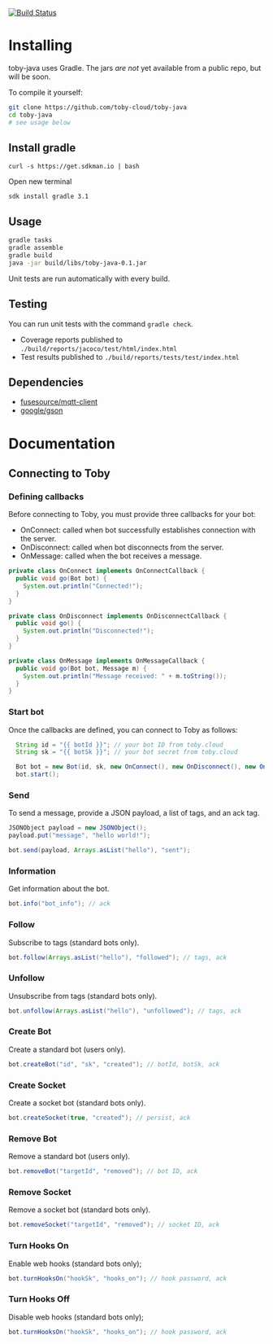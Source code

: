 [![Build Status](https://travis-ci.org/toby-cloud/toby-java.svg?branch=master)](https://travis-ci.org/toby-cloud/toby-java)

# Installing

toby-java uses Gradle. The jars *are not* yet available from a public repo, but will be soon.

To compile it yourself:

```bash
git clone https://github.com/toby-cloud/toby-java
cd toby-java
# see usage below
```

## Install gradle

`curl -s https://get.sdkman.io | bash`

Open new terminal

`sdk install gradle 3.1`


## Usage

```bash
gradle tasks
gradle assemble
gradle build
java -jar build/libs/toby-java-0.1.jar
```
Unit tests are run automatically with every build.

## Testing

You can run unit tests with the command `gradle check`.

- Coverage reports published to `./build/reports/jacoco/test/html/index.html`
- Test results published to `./build/reports/tests/test/index.html`


## Dependencies

- [fusesource/mqtt-client](https://github.com/fusesource/mqtt-client)
- [google/gson](https://github.com/google/gson)


# Documentation

## Connecting to Toby

### Defining callbacks

Before connecting to Toby, you must provide three callbacks for your bot:
- OnConnect: called when bot successfully establishes connection with the server.
- OnDisconnect: called when bot disconnects from the server.
- OnMessage: called when the bot receives a message.

```java
private class OnConnect implements OnConnectCallback {
  public void go(Bot bot) {
    System.out.println("Connected!");
  }
}

private class OnDisconnect implements OnDisconnectCallback {
  public void go() {
    System.out.println("Disconnected!");
  }
}

private class OnMessage implements OnMessageCallback {
  public void go(Bot bot, Message m) {
    System.out.println("Message received: " + m.toString());
  }
}
```

### Start bot

Once the callbacks are defined, you can connect to Toby as follows:

```java
  String id = "{{ botId }}"; // your bot ID from toby.cloud
  String sk = "{{ botSk }}"; // your bot secret from toby.cloud

  Bot bot = new Bot(id, sk, new OnConnect(), new OnDisconnect(), new OnMessage());
  bot.start();  
```

### Send

To send a message, provide a JSON payload, a list of tags, and an ack tag.

```java
JSONObject payload = new JSONObject();
payload.put("message", "hello world!");

bot.send(payload, Arrays.asList("hello"), "sent");
```

### Information

Get information about the bot.

```java
bot.info("bot_info"); // ack
```

### Follow

Subscribe to tags (standard bots only).

```java
bot.follow(Arrays.asList("hello"), "followed"); // tags, ack
```

### Unfollow

Unsubscribe from tags (standard bots only).

```java
bot.unfollow(Arrays.asList("hello"), "unfollowed"); // tags, ack
```

### Create Bot

Create a standard bot (users only).

```java
bot.createBot("id", "sk", "created"); // botId, botSk, ack
```

### Create Socket

Create a socket bot (standard bots only).

```java
bot.createSocket(true, "created"); // persist, ack
```

### Remove Bot

Remove a standard bot (users only).

```java
bot.removeBot("targetId", "removed"); // bot ID, ack
```

### Remove Socket

Remove a socket bot (standard bots only).

```java
bot.removeSocket("targetId", "removed"); // socket ID, ack
```

### Turn Hooks On

Enable web hooks (standard bots only);

```java
bot.turnHooksOn("hookSk", "hooks_on"); // hook password, ack
```

### Turn Hooks Off

Disable web hooks (standard bots only);

```java
bot.turnHooksOn("hookSk", "hooks_on"); // hook password, ack
```
